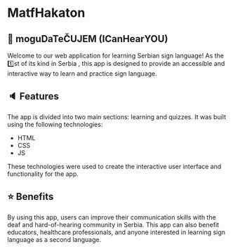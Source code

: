 # MatfHakaton

## :triangular_flag_on_post: moguDaTeČUJEM (ICanHearYOU)

Welcome to our web application for learning Serbian sign language! As the :one:st of its kind in Serbia , this app is designed to provide an accessible and
interactive way to learn and practice sign language.

## :speaker: Features
The app is divided into two main sections: learning and quizzes. It was built using the following technologies:
* HTML
* CSS
* JS

These technologies were used to create the interactive user interface and functionality for the app.

## :star: Benefits
By using this app, users can improve their communication skills with the deaf and hard-of-hearing community in Serbia. This app can also benefit educators, healthcare professionals, and anyone interested in learning sign language as a second language.


